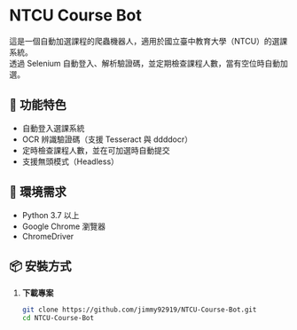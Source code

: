 # NTCU Course Bot

這是一個自動加選課程的爬蟲機器人，適用於國立臺中教育大學（NTCU）的選課系統。  
透過 Selenium 自動登入、解析驗證碼，並定期檢查課程人數，當有空位時自動加選。  

## 📌 功能特色
- 自動登入選課系統
- OCR 辨識驗證碼（支援 Tesseract 與 ddddocr）
- 定時檢查課程人數，並在可加選時自動提交
- 支援無頭模式（Headless）

## 🔧 環境需求
- Python 3.7 以上
- Google Chrome 瀏覽器
- ChromeDriver

## 📦 安裝方式

1. **下載專案**
   ```bash
   git clone https://github.com/jimmy92919/NTCU-Course-Bot.git
   cd NTCU-Course-Bot
